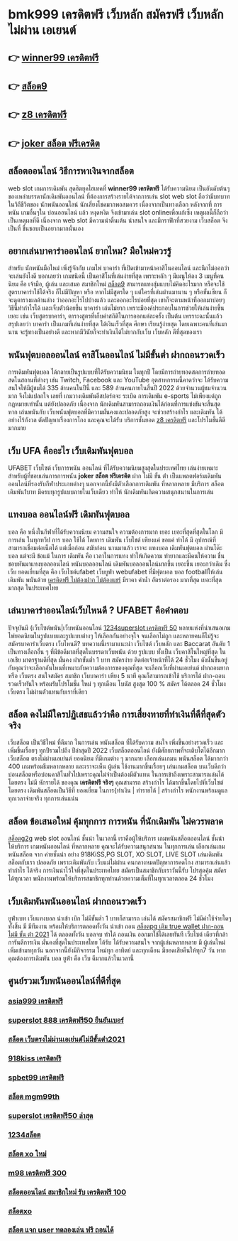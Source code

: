 # bmk999 เครดิตฟรี  เว็บหลัก สมัครฟรี  เว็บหลัก ไม่ผ่าน เอเยนต์

## 👉 [winner99 เครดิตฟรี](https://mabet.net/credit-free-100/)
## 👉 [สล็อต9](https://mabet.net/)
## 👉 [z8 เครดิตฟรี](https://mabet.net/)
## 👉 [joker สล็อต ฟรีเครดิต](https://member.mabet.net/?action=login)

## สล็อตออนไลน์  วิธีการหาเงินจากสล็อต 

 web slot  เกมการเดิมพัน สุดฮิตยุคไฮเทคที่  **winner99 เครดิตฟรี** ได้รับความนิยม เป็นอันดับต้นๆ ของเหล่าบรรดานักเดิมพันออนไลน์  ที่ต้องการสร้างรายได้จากการเล่น slot   web slot ถือว่ามีบทบาท ในวิถีชีวิตของ นักพนันออนไลน์ นักเสี่ยงโชคมากพอสมควร เนื่องจากเป็นทางเลือก หลังจากที่ การพนัน เกมอื่นๆใน บ่อนออนไลน์ แล้ว หงุดหงิด จึงเข้ามาเล่น slot onlineเพื่อแก้เซ็ง เหตุผลนี้ก็ถือว่าเป็นเหตุผลที่ดี เนื่องจาก web slot  มีความน่าตื่นเต้น น่าสนใจ และมีกราฟิกที่สวยงาม เว็บสล็อต จึงเป็นที่ ชื่นชอบเป็นอยากมากนั่นเอง


## อยากเล่นบาคาร่าออนไลน์  ยากไหม? มือใหม่ควรรู้

สำหรับ  นักพนันมือใหม่   เพิ่งรู้จักกับ เกมไพ่ บาคาร่า ที่เปิดเข้ามาหน้าคาสิโนออนไลน์ และนึกไม่ออกว่าจะเล่นยังไงดี บอกเลยว่า เกมชนิดนี้ เป็นคาสิโนที่เล่นง่ายที่สุด เพราะหลัก ๆ มีเมนูให้ลง 3 เมนูที่คนนิยม คือ เจ้ามือ, ผู้เล่น และเสมอ  สมาชิกใหม่   [สล็อต9](https://mabet.net/) สามารถแทงสุ่มแบบไม่คิดอะไรมาก  หรือจะใช้ สูตรบาคาร่าใช้ได้จริง ก็ไม่มีปัญหา หรือ หากไม่มีสูตรใด ๆ แต่ใครที่เล่นผ่านมานาน ๆ หรือขั้นเซียน ก็จะดูตารางผลด้านล่าง ว่าออกอะไรไปบ้างแล้ว และออกอะไรบ่อยที่สุด เขาก็จะตามหน้าที่ออกมาบ่อยๆ วิธีนี้ทำกำไรได้ และเจ็บตัวน้อยขึ้น บาคาร่า เล่นไม่ยาก  เพราะมีองค์ประกอบในการช่วยให้เล่นง่ายขึ้นเยอะ เช่น เว็บสูตรบาคาร่า, ตารางสูตรที่เก็บค่าสถิติในการออกแต่ละครั้ง เป็นต้น เพรราะฉะนั้นแล้ว สรุปเลยว่า บาคาร่า เป็นเกมที่เล่นง่ายที่สุด ได้เงินเร็วที่สุด ศึกษา เรียนรู้ง่ายสุด โดยเฉพาะคนที่เล่นมานาน จะรู้ทางเป็นอย่างดี และหากมีวินัยก็จะทำเงินได้ไม่ยากกับเว็บ เว็บหลัก ดีที่สุดของเรา



##  พนันฟุตบอลออนไลน์  คาสิโนออนไลน์ ไม่มีขั้นต่ำ ฝากถอนรวดเร็ว 

 การเดิมพันฟุตบอล  ได้กลายเป็นรูปแบบที่ได้รับความนิยม ในทุกปี โดยมีการถ่ายทอดสดการถ่ายทอดสดในสถานที่ต่างๆ เช่น Twitch, Facebook และ YouTube อุตสาหกรรมนี้คาดว่าจะ ได้รับความสนใจให้มีผู้ชมได้ 335 ล้านคนในปีนี้ และ 589 ล้านคนภายในสิ้นปี 2022 ด้วยจำนวนผู้ชมจำนวนมาก จึงไม่แปลกใจ เลยที่ เกมวางเดิมพันอีสปอร์ตจะ ระเบิด การเดิมพัน e-sports ไม่เพียงแต่ถูกกฎหมายเท่านั้น แต่ยังปลอดภัย เนื่องจาก นักเดิมพันสามารถถอนเงินได้ก่อนที่การแข่งขันจะสิ้นสุด หาก เล่นพนันกับ เว็บพนันฟุตบอลที่มีความมั่นคงและปลอดภัยสูง จะช่วยสร้างกำไร และเดิมพัน ได้อย่างไร้กังวล ตัดปัญหาเรื่องการโกง และคุณจะได้รับ บริการชั้นยอด [z8 เครดิตฟรี](https://member.mabet.net/?action=login) และโปรโมชั่นดีดีมากมาย

## เว็บ UFA คืออะไร  เว็บเดิมพันฟุตบอล 


UFABET เว็บไซต์  เว็บการพนัน ออนไลน์  ที่ได้รับความนิยมสูงสุดในประเทศไทย เล่นง่ายเหมาะสำหรับผู้ที่ชอบเล่นการการพนัน  **joker สล็อต ฟรีเครดิต** ฝาก ไม่มี ขั้น ต่ํา เป็นแพลตฟอร์มเดิมพันออนไลน์ที่รองรับกีฬาประเภทต่างๆ นอกจากนี้ยังมีตัวเลือกการเดิมพัน ที่หลากหลาย มีบริการ   สล็อตเดิมพัน1บาท มีครบทุกรูปแบบภายในเว็บเดียว ทำให้  นักเดิมพันเกิดความสนุกสนานในการเล่น


## แทงบอล ออนไลน์ฟรี เดิมพันฟุตบอล

 บอล  คือ หนึ่งในกีฬาที่ได้รับความนิยม ความสนใจ ความต้องการมาก เยอะ เยอะที่สุดที่สุดในโลก มีการเล่น ในทุกทวีป การ บอล  ใช้ได้ โดยการ  เดิมพัน  เว็บไชต์  เพียงแค่ ขอแค่ ทำได้ มี อุปกรณ์ที่สามารถเชื่อมต่อเน็ตได้ แต่เมื่อก่อน สมัยก่อน นานมาแล้ว เราจะ แทงบอล เดิมพันฟุตบอล  ผ่านโต๊ะบอล แต่จะมี ข้อแม้ ในการ เดิมพัน  คือ เวลาในการแทง  ทำให้เกิดความ ทำยากและมีคนให้ความ ชื่นชอบหันมาแทงบอลออนไลน์ พนันบอลออนไลน์ เดิมพันบอลออนไลน์มากขึ้น เยอะขึ้น เยอะกว่าเดิม ซึ่ง เว็บ   ยอดเยี่ยมที่สุด  คือ เว็บไซต์ufabet เว็บยูฟ่า webufabet ที่มีฟุตบอล บอล footballให้เล่น เดิมพัน พนันด้วย [เครดิตฟรี ไม่ต้องฝาก ไม่ต้องแชร์](https://mabet.net/pg-slot-credit-free/) มีราคา ค่าน้ำ อัตราต่อรอง มากที่สุด เยอะที่สุด มากสุด ในประเทศไทย

## เล่นบาคาร่าออนไลน์เว็บไหนดี ? UFABET คือคำตอบ

ปัจจุบันมี {เว็บไซต์พนัน|เว็บพนันออนไลน์ [1234superslot เครดิตฟรี 50](https://mabet.net/register/) หลายแห่งที่นำเสนอเกมไพ่ยอดนิยมในรูปแบบและรูปแบบต่างๆ ให้เลือกกันอย่างจุใจ จนเลือกไม่ถูก และหลายคนก็ไม่รู้จะ  สมัครบาคาร่าเว็บตรง  เว็บไหนดี? บทความนี้เรามาแนะนำ เว็บไซต์ เว็บหลัก และ Baccarat อันดับ 1 เป็นทางเลือกอื่น ๆ ที่มีข้อดีมากที่สุดในบรรดาเว็บพนัน ด้วย  รูปแบบ  ทั้งเป็น เว็บคาสิโนใหญ่ที่สุด   ในเอเชีย มาตรฐานดีที่สุด มั่นคง ฝากขั้นต่ำ 1 บาท   สมัครง่าย ติดต่อเจ้าหน้าที่ได้ 24 ชั่วโมง  ดังนั้นขึ้นอยู่กับคุณว่าจะเลือกอันไหนที่เหมาะกับความต้องการของคุณที่สุด จะเลือกเว็บที่ผ่านเอเย่นต์ ฝากถอนยาก หรือ เว็บตรง สนใจสมัคร สมาชิก เว็บบาคาร่า  เพียง 5 นาที คุณก็สามารถเข้าใช้ บริการได้ ฝาก-ถอน รวดเร็วทันใจ พร้อมรับโปรโมชั่น ใหม่ ๆ ทุกเดือน โบนัส สูงสุด 100 % สมัคร ได้ตลอด 24 ชั่วโมง  เว็บตรง ไม่ผ่านตัวแทนกับเราที่เดียว 

## สล็อต  คงไม่มีใครปฏิเสธแล้วว่าคือ การเสี่ยงทายที่ทำเงินที่ดีที่สุดตัวจริง

เว็บสล็อต เป็นวิธีใหม่ ที่ดีมาก ในการเล่น พนันสล็อต ที่ได้รับความ สนใจ  เพิ่มขึ้นอย่างรวดเร็ว และเพิ่มขึ้นเรื่อยๆ ทุกปีรวมไปถึง ปีล่าสุดปี 2022 เว็บสล็อตออนไลน์  ยังมีศักยภาพที่จะเติบโตได้อีกมาก เว็บสล็อต ตรงไม่ผ่านเอเย่นต์ ยอดนิยม ที่มีเกมต่าง ๆ มากมาย เลือกเล่นเกมน พนันสล็อต ได้มากกว่า 400 เกมพร้อมธีมหลากหลาย และเราจะเห็น ผู้เล่น ใช้งานมากขึ้นเรื่อยๆ เล่นเกมสล็อต บนเว็บดีกว่าบ่อนสล็อตหรือบ่อนคาสิโนทั่วไปเพราะคุณไม่จำเป็นต้องมีตัวแทน ในการเข้าถึงเพราะสามารถเล่นได้โดยตรง ไม่มี หักรายได้ ของคุณ **เครดิตฟรี จริงๆ** คุณสามารถ สร้างกำไร ได้มากขึ้นโดยไปที่เว็บไซต์โดยตรง เดิมพันสล็อตเป็นวิธีที่ ยอดเยี่ยม ในการ{ทำเงิน | ทำรายได้ | สร้างกำไร พนักงานพร้อมดูแลทุกเวลาจ่ายจริง ทุกการเล่นแน่น

## สล็อต   ข้อเสนอใหม่  คุ้มทุกการ การพนัน ที่นักเดิมพัน ไม่ควรพลาด

 [สล็อตg2g](https://member.mabet.net/?action=login) web  slot ออนไลน์  ชั้นนำ ในเวลานี้ เราคือผู้ให้บริการ เกมพนันสล็อตออนไลน์ ชั้นนำ   ให้บริการ  เกมพนันออนไลน์ ที่หลากหลาย คุณจะได้รับความสนุกสนาน ในทุกการเล่น เลือกเล่นเกมพนันสล็อต จาก ค่ายชั้นนำ อย่าง 918KiSS,PG SLOT, XO SLOT, LIVE SLOT  เล่นเดิมพันสล็อตกับเรา ปลอดภัย เพราะเดิมพันกับ เว็บแม่ไม่ผ่าน คนกลางหมดปัญหาการคดโกง สามารถเล่นแล้ว ทำกำไร ได้จริง การเงินน่าไว้ใจที่สุดในประเทศไทย สมัครเป็นสมาชิกกับเราวันนี้รับ  โปรสุดคุ้ม สมัครได้ทุกเวลา พนักงานพร้อมให้บริการสมาชิกทุกท่านด้วยความเต็มที่ในทุกเวลาตลอด 24 ชั่วโมง


##  เว็บเดิมพันพนันออนไลน์  ฝากถอนรวดเร็ว 

ยูฟ่าเบท เว็บแทงบอล  นำเข้า   เบิก ไม่มีขั้นต่ำ   1 บาทก็สามารถ เล่นได้ สมัครสมาชิกฟรี ไม่มีค่าใช้จ่ายใดๆทั้งสิ้น มี มีทีมงาน พร้อมให้บริการตลอดทั้งวัน  นำเข้า  ถอน [สล็อตpg เติม true wallet ฝาก-ถอน ไม่มี ขั้น ต่ํา 2021](https://mabet.net/credit-free-50/) ได้ ตลอดทั้งวัน  บอลจบ ทำได้ ถอนเงิน ออกมาใช้ได้เลยทันที เว็บไซต์ เดียวที่กล้าการันตีการเงิน มั่นคงที่สุดในประเทศไทย ได้รับ ได้รับความสนใจ จากผู้เล่นหลากหลาย  มี ผู้เล่นใหม่  เพิ่มเข้ามาทุกวัน นอกจากนี้ยังมีกิจกรรม ใหม่ทุก อาทิตย์ และทุกเดือน มียอดเสียคืนให้ทุก7 วัน   หากคุณต้องการเดิมพัน บอล  ยูฟ่า คือ เว็บ ดีมากแล้วในเวลานี้ 

## ศูนย์รวมเว็บพนันออนไลน์ที่ดีที่สุด

### [asia999 เครดิตฟรี](https://atom.io/themes/MABET.net%20สล็อตแจกโบนัส%20สล็อต%20เครดิตฟรี%2050%20วอ%20ล%20เล็%20ท%20008%20สล็อต%20ฝาก%2020%20รับ%20100%20แตกหนัก)
### [superslot 888 เครดิตฟรี50 ยืนยันเบอร์](https://atom.io/themes/MABET.net%20สล็อตแจกโบนัส%20pg%20slot%20เครดิตฟรี%2050%20บาท%20008%20สล็อต%20ฝาก%2020%20รับ%20100%20แตกหนัก)
### [สล็อต เว็บตรงไม่ผ่านเอเย่นต์ไม่มีขั้นต่ํา2021](https://atom.io/themes/MABET.net%20สล็อตแจกโบนัส%203xสล็อต%20008%20สล็อต%20ฝาก%2020%20รับ%20100%20แตกหนัก)
### [918kiss เครดิตฟรี](https://atom.io/themes/MABET.net%20สล็อตแจกโบนัส%20รวม%20โปร%20สล็อต%20สมาชิก%20ใหม่%20100%20008%20สล็อต%20ฝาก%2020%20รับ%20100%20แตกหนัก)
### [spbet99 เครดิตฟรี](https://atom.io/themes/MABET.net%20สล็อตแจกโบนัส%20เว็บ%20สล็อต%20456%20เข้า%20สู่ระบบ%20008%20สล็อต%20ฝาก%2020%20รับ%20100%20แตกหนัก)
### [สล็อต mgm99th](https://atom.io/themes/MABET.net%20สล็อตแจกโบนัส%20wowgame%20เครดิตฟรี%20008%20สล็อต%20ฝาก%2020%20รับ%20100%20แตกหนัก)
### [superslot เครดิตฟรี50 ล่าสุด](https://atom.io/themes/MABET.net%20สล็อตแจกโบนัส%20เครดิตฟรี%20กดรับเอง%20ล่าสุด%20008%20สล็อต%20ฝาก%2020%20รับ%20100%20แตกหนัก)
### [1234สล็อต](https://atom.io/themes/MABET.net%20สล็อตแจกโบนัส%20สมัคร%20ufabet%20แจกเครดิตฟรี%20ล่าสุด%20008%20สล็อต%20ฝาก%2020%20รับ%20100%20แตกหนัก)
### [สล็อต xo ใหม่](https://atom.io/themes/MABET.net%20สล็อตแจกโบนัส%20เว็บ%20เครดิตฟรี%2050%20ยืนยันเบอร์ล่าสุด%202021%20008%20สล็อต%20ฝาก%2020%20รับ%20100%20แตกหนัก)
### [m98 เครดิตฟรี 300](https://atom.io/themes/MABET.net%20สล็อตแจกโบนัส%2035สล็อต%20008%20สล็อต%20ฝาก%2020%20รับ%20100%20แตกหนัก)
### [สล็อตออนไลน์ สมาชิกใหม่ รับ เครดิตฟรี 100](https://atom.io/themes/MABET.net%20สล็อตแจกโบนัส%20สล็อต%20pg%20ที่ดีที่สุด%20008%20สล็อต%20ฝาก%2020%20รับ%20100%20แตกหนัก)
### [สล็อตxo](https://atom.io/themes/MABET.net%20สล็อตแจกโบนัส%20เครดิตฟรี%20กดรับเอง%20ยืนยันเบอร์%20superslot%20008%20สล็อต%20ฝาก%2020%20รับ%20100%20แตกหนัก)
### [สล็อต แจก user ทดลองเล่น ฟรี ถอนได้](https://atom.io/themes/MABET.net%20สล็อตแจกโบนัส%20สล็อต%20168%20เครดิตฟรี%20008%20สล็อต%20ฝาก%2020%20รับ%20100%20แตกหนัก)